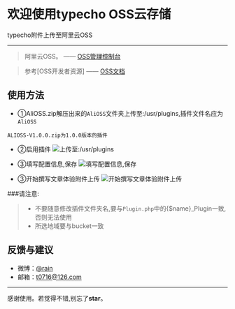 # 欢迎使用typecho OSS云存储
typecho附件上传至阿里云OSS

******
>阿里云OSS。    —— [OSS管理控制台](https://oss.console.aliyun.com/index)

> 参考[OSS开发者资源]    —— [OSS文档](http://www.aliyun.com/product/oss?spm=5176.2020520105.103.15.HAyFbj#Help) 

## 使用方法
* ①AliOSS.zip解压出来的`AliOSS`文件夹上传至:/usr/plugins,插件文件名应为`AliOSS`

`ALIOSS-V1.0.0.zip为1.0.0版本的插件`
* ②启用插件
 ![上传至:/usr/plugins](http://7xnngc.com1.z0.glb.clouddn.com/2.png)

* ③填写配置信息,保存
 ![填写配置信息,保存](http://7xnngc.com1.z0.glb.clouddn.com/3.png)

* ③开始撰写文章体验附件上传
 ![开始撰写文章体验附件上传](http://7xnngc.com1.z0.glb.clouddn.com/4.png)
 
 
###请注意:
> * 不要随意修改插件文件夹名,要与`Plugin.php`中的{$name}_Plugin一致,否则无法使用
> * 所选地域要与bucket一致


## 反馈与建议
- 微博：[@rain](http://weibo.com/u/771772666)
- 邮箱：<t0716@126.com>

---------
感谢使用。若觉得不错,别忘了**star**。
